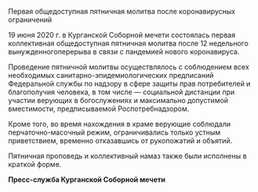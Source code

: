 Первая общедоступная пятничная молитва после коронавирусных ограничений

19 июня 2020 г. в Курганской Соборной мечети состоялась первая коллективная общедоступная пятничная молитва после 12 недельного 
вынужденногоперерыва в связи с пандемией нового коронавируса.

Проведение пятничной молитвы осуществлялось с соблюдением всех необходимых санитарно-эпидемиологических предписаний Федеральной службы 
по надзору в сфере защиты прав потребителей и благополучия человека, в том числе — социальной дистанции при участии верующих в 
богослужениях и максимально допустимой вместимости, предписываемой Роспотребнадзором.

Кроме того, во время нахождения в храме верующие соблюдали перчаточно-масочный режим, ограничивались только устным приветствием, временно 
отказавшись от рукопожатий и объятий.

Пятничная проповедь и коллективный намаз также были исполнены в краткой форме.

**Пресс-служба Курганской Соборной мечети**
